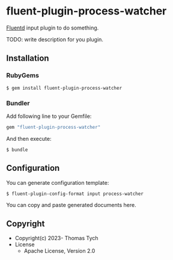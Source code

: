 # fluent-plugin-process-watcher

[Fluentd](https://fluentd.org/) input plugin to do something.

TODO: write description for you plugin.

## Installation

### RubyGems

```
$ gem install fluent-plugin-process-watcher
```

### Bundler

Add following line to your Gemfile:

```ruby
gem "fluent-plugin-process-watcher"
```

And then execute:

```
$ bundle
```

## Configuration

You can generate configuration template:

```
$ fluent-plugin-config-format input process-watcher
```

You can copy and paste generated documents here.

## Copyright

* Copyright(c) 2023- Thomas Tych
* License
  * Apache License, Version 2.0
